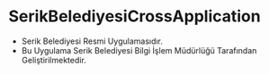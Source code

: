 # SerikBelediyesiCrossApplication
+ Serik Belediyesi Resmi Uygulamasıdır.
+ Bu Uygulama Serik Belediyesi Bilgi İşlem Müdürlüğü Tarafından Geliştirilmektedir.
